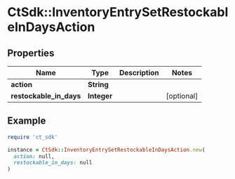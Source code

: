 # CtSdk::InventoryEntrySetRestockableInDaysAction

## Properties

| Name | Type | Description | Notes |
| ---- | ---- | ----------- | ----- |
| **action** | **String** |  |  |
| **restockable_in_days** | **Integer** |  | [optional] |

## Example

```ruby
require 'ct_sdk'

instance = CtSdk::InventoryEntrySetRestockableInDaysAction.new(
  action: null,
  restockable_in_days: null
)
```

